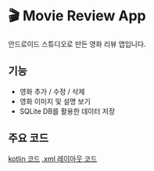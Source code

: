 # 🎬 Movie Review App

안드로이드 스튜디오로 만든 영화 리뷰 앱입니다.

## 기능
- 영화 추가 / 수정 / 삭제
- 영화 이미지 및 설명 보기
- SQLite DB를 활용한 데이터 저장

## 주요 코드
[kotlin 코드](https://github.com/junghyunseeoo/MovieLog/tree/main/app/src/main/java/ddwu/com/mobile/finalreport)
[.xml 레이아웃 코드](https://github.com/junghyunseeoo/MovieLog/tree/main/app/src/main/res/layout)
